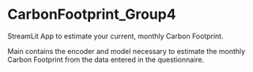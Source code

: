 # CarbonFootprint_Group4
StreamLit App to estimate your current, monthly Carbon Footprint.

Main contains the encoder and model necessary to estimate the monthly Carbon Footprint from the data entered in the questionnaire.
